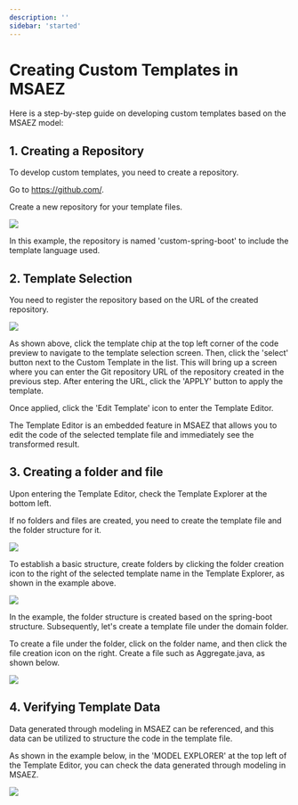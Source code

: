 ```yaml
---
description: ''
sidebar: 'started'
---
```

# Creating Custom Templates in MSAEZ
Here is a step-by-step guide on developing custom templates based on the MSAEZ model:

## 1. Creating a Repository
To develop custom templates, you need to create a repository.

Go to https://github.com/.

Create a new repository for your template files. 

![](https://github.com/msa-ez/platform/assets/123912988/b6f49e7b-4674-47a5-8ed9-69caf94fac64)

In this example, the repository is named 'custom-spring-boot' to include the template language used.

## 2. Template Selection

You need to register the repository based on the URL of the created repository.

![](https://github.com/msa-ez/platform/assets/123912988/0d2651bd-2082-413b-8536-2f8f08b9aeb1)

As shown above, click the template chip at the top left corner of the code preview to navigate to the template selection screen. Then, click the 'select' button next to the Custom Template in the list. This will bring up a screen where you can enter the Git repository URL of the repository created in the previous step. After entering the URL, click the 'APPLY' button to apply the template.

Once applied, click the 'Edit Template' icon to enter the Template Editor.

The Template Editor is an embedded feature in MSAEZ that allows you to edit the code of the selected template file and immediately see the transformed result.

## 3. Creating a folder and file

Upon entering the Template Editor, check the Template Explorer at the bottom left. 

If no folders and files are created, you need to create the template file and the folder structure for it.

![](https://github.com/msa-ez/platform/assets/123912988/1f82fd51-e869-4437-9059-b9615111da36)

To establish a basic structure, create folders by clicking the folder creation icon to the right of the selected template name in the Template Explorer, as shown in the example above.

![](https://github.com/msa-ez/platform/assets/123912988/13e15099-475b-4fd7-8a26-cce064ee3b31)

In the example, the folder structure is created based on the spring-boot structure. Subsequently, let's create a template file under the domain folder.

To create a file under the folder, click on the folder name, and then click the file creation icon on the right. Create a file such as Aggregate.java, as shown below.

![](https://github.com/msa-ez/platform/assets/123912988/0d277770-5dcd-44c0-b2eb-334077e25a67)

## 4. Verifying Template Data

Data generated through modeling in MSAEZ can be referenced, and this data can be utilized to structure the code in the template file.

As shown in the example below, in the 'MODEL EXPLORER' at the top left of the Template Editor, you can check the data generated through modeling in MSAEZ.

![](https://github.com/msa-ez/platform/assets/123912988/1181c8a3-636f-4777-9552-ce7d9670ea30)